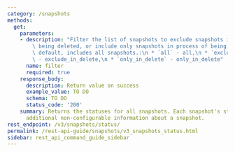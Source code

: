 ```yaml
---
category: /snapshots
methods:
  get:
    parameters:
    - description: "Filter the list of snapshots to exclude snapshots in process of\
        \ being deleted, or include only snapshots in process of being deleted. By\
        \ default, includes all snapshots.:\n * `all` - all,\n * `exclude_in_delete`\
        \ - exclude_in_delete,\n * `only_in_delete` - only_in_delete"
      name: filter
      required: true
    response_body:
      description: Return value on success
      example_value: TO DO
      schema: TO DO
      status_code: '200'
    summary: Returns the statuses for all snapshots. Each snapshot's status includes
      additional non-configurable information about a snapshot.
rest_endpoint: /v3/snapshots/status/
permalink: /rest-api-guide/snapshots/v3_snapshots_status.html
sidebar: rest_api_command_guide_sidebar
---
```

